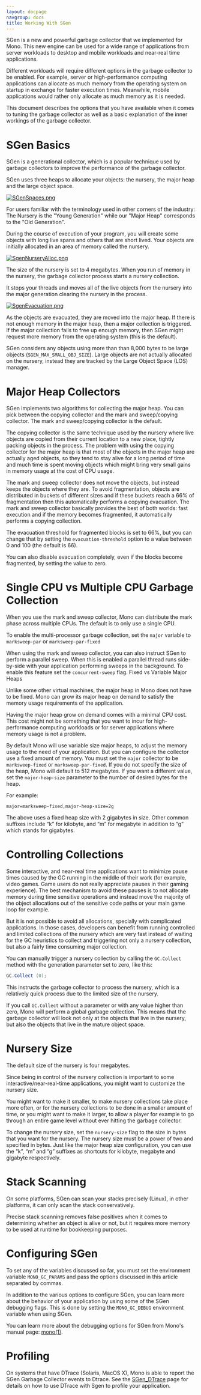 ```yaml
---
layout: docpage
navgroup: docs
title: Working With SGen
---
```


SGen is a new and powerful garbage collector that we implemented for Mono. This new engine can be used for a wide range of applications from server workloads to desktop and mobile workloads and near-real time applications.

Different workloads will require different options in the garbage collector to be enabled. For example, server or high-performance computing applications can allocate as much memory from the operating system on startup in exchange for faster execution times. Meanwhile, mobile applications would rather only allocate as much memory as it is needed.

This document describes the options that you have available when it comes to tuning the garbage collector as well as a basic explanation of the inner workings of the garbage collector.

SGen Basics
===========

SGen is a generational collector, which is a popular technique used by garbage collectors to improve the performance of the garbage collector.

SGen uses three heaps to allocate your objects: the nursery, the major heap and the large object space.

[![SGenSpaces.png]({{site.github.url}}/old_site/images/1/15/SGenSpaces.png)]({{site.github.url}}/old_site/images/1/15/SGenSpaces.png)

For users familiar with the terminology used in other corners of the industry: The Nursery is the "Young Generation" while our "Major Heap" corresponds to the "Old Generation".

During the course of execution of your program, you will create some objects with long live spans and others that are short lived. Your objects are initially allocated in an area of memory called the nursery.

[![SgenNurseryAlloc.png]({{site.github.url}}/old_site/images/4/43/SgenNurseryAlloc.png)]({{site.github.url}}/old_site/images/4/43/SgenNurseryAlloc.png)

The size of the nursery is set to 4 megabytes. When you run of memory in the nursery, the garbage collector process starts a nursery collection.

It stops your threads and moves all of the live objects from the nursery into the major generation clearing the nursery in the process.

[![SgenEvacuation.png]({{site.github.url}}/old_site/images/5/58/SgenEvacuation.png)]({{site.github.url}}/old_site/images/5/58/SgenEvacuation.png)

As the objects are evacuated, they are moved into the major heap. If there is not enough memory in the major heap, then a major collection is triggered. If the major collection fails to free up enough memory, then SGen might request more memory from the operating system (this is the default).

SGen considers any objects using more than than 8,000 bytes to be large objects (`SGEN_MAX_SMALL_OBJ_SIZE`). Large objects are not actually allocated on the nursery, instead they are tracked by the Large Object Space (LOS) manager.

Major Heap Collectors
=====================

SGen implements two algorithms for collecting the major heap. You can pick between the copying collector and the mark and sweep/copying collector. The mark and sweep/copying collector is the default.

The copying collector is the same technique used by the nursery where live objects are copied from their current location to a new place, tightly packing objects in the process. The problem with using the copying collector for the major heap is that most of the objects in the major heap are actually aged objects, so they tend to stay alive for a long period of time and much time is spent moving objects which might bring very small gains in memory usage at the cost of CPU usage.

The mark and sweep collector does not move the objects, but instead keeps the objects where they are. To avoid fragmentation, objects are distributed in buckets of different sizes and if these buckets reach a 66% of fragmentation then this automatically performs a copying evacuation. The mark and sweep collector basically provides the best of both worlds: fast execution and if the memory becomes fragmented, it automatically performs a copying collection.

The evacuation threshold for fragmented blocks is set to 66%, but you can change that by setting the `evacuation-threshold` option to a value between 0 and 100 (the default is 66).

You can also disable evacuation completely, even if the blocks become fragmented, by setting the value to zero.

Single CPU vs Multiple CPU Garbage Collection
=============================================

When you use the mark and sweep collector, Mono can distribute the mark phase across multiple CPUs. The default is to only use a single CPU.

To enable the multi-processor garbage collection, set the `major` variable to `marksweep-par` or `marksweep-par-fixed`

When using the mark and sweep collector, you can also instruct SGen to perform a parallel sweep. When this is enabled a parallel thread runs side-by-side with your application performing sweeps in the background. To enable this feature set the `concurrent-sweep` flag. Fixed vs Variable Major Heaps

Unlike some other virtual machines, the major heap in Mono does not have to be fixed. Mono can grow its major heap on demand to satisfy the memory usage requirements of the application.

Having the major heap grow on demand comes with a minimal CPU cost. This cost might not be something that you want to incur for high-performance computing workloads or for server applications where memory usage is not a problem.

By default Mono will use variable size major heaps, to adjust the memory usage to the need of your application. But you can configure the collector use a fixed amount of memory. You must set the `major` collector to be `marksweep-fixed` or `marksweep-par-fixed`. If you do not specify the size of the heap, Mono will default to 512 megabytes. If you want a different value, set the `major-heap-size` parameter to the number of desired bytes for the heap.

For example:

    major=marksweep-fixed,major-heap-size=2g

The above uses a fixed heap size with 2 gigabytes in size. Other common suffixes include “k” for kilobyte, and “m” for megabyte in addition to “g” which stands for gigabytes.

Controlling Collections
=======================

Some interactive, and near-real time applications want to minimize pause times caused by the GC running in the middle of their work (for example, video games. Game users do not really appreciate pauses in their gaming experience). The best mechanism to avoid these pauses is to not allocate memory during time sensitive operations and instead move the majority of the object allocations out of the sensitive code paths or your main game loop for example.

But it is not possible to avoid all allocations, specially with complicated applications. In those cases, developers can benefit from running controlled and limited collections of the nursery which are very fast instead of waiting for the GC heuristics to collect and triggering not only a nursery collection, but also a fairly time consuming major collection.

You can manually trigger a nursery collection by calling the `GC.Collect` method with the generation parameter set to zero, like this:

``` csharp
GC.Collect (0);
```

This instructs the garbage collector to process the nursery, which is a relatively quick process due to the limited size of the nursery.

If you call `GC.Collect` without a parameter or with any value higher than zero, Mono will perform a global garbage collection. This means that the garbage collector will look not only at the objects that live in the nursery, but also the objects that live in the mature object space.

Nursery Size
============

The default size of the nursery is four megabytes.

Since being in control of the nursery collection is important to some interactive/near-real-time applications, you might want to customize the nursery size.

You might want to make it smaller, to make nursery collections take place more often, or for the nursery collections to be done in a smaller amount of time, or you might want to make it larger, to allow a player for example to go through an entire game level without ever hitting the garbage collector.

To change the nursery size, set the `nursery-size` flag to the size in bytes that you want for the nursery. The nursery size must be a power of two and specified in bytes. Just like the major heap size configuration, you can use the “k”, “m” and “g” suffixes as shortcuts for kilobyte, megabyte and gigabyte respectively.

Stack Scanning
==============

On some platforms, SGen can scan your stacks precisely (Linux), in other platforms, it can only scan the stack conservatively.

Precise stack scanning removes false positives when it comes to determining whether an object is alive or not, but it requires more memory to be used at runtime for bookkeeping purposes.

Configuring SGen
================

To set any of the variables discussed so far, you must set the environment variable `MONO_GC_PARAMS` and pass the options discussed in this article separated by commas.

In addition to the various options to configure SGen, you can learn more about the behavior of your application by using some of the SGen debugging flags. This is done by setting the `MONO_GC_DEBUG` environment variable when using SGen.

You can learn more about the debugging options for SGen from Mono's manual page: [mono(1)](http://docs.go-mono.com/?link=man%3amono(1)).

Profiling
=========

On systems that have DTrace (Solaris, MacOS X), Mono is able to report the SGen Garbage Collector events to Dtrace. See the [SGen\_DTrace]({{site.github.url}}/old_site/SGen_DTrace "SGen DTrace") page for details on how to use DTrace with Sgen to profile your application.

